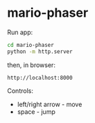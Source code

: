 # mario-phaser

Run app:
```bash
cd mario-phaser
python -m http.server
```

then, in browser:
```
http://localhost:8000
```

Controls:
* left/right arrow - move
* space - jump
